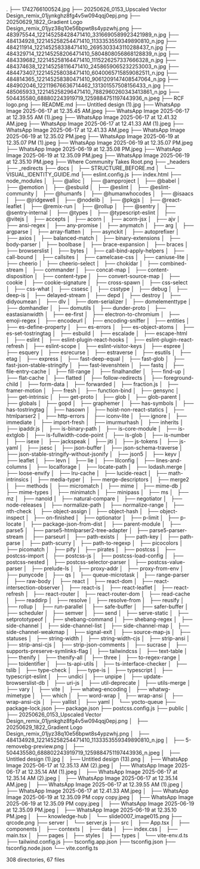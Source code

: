 .
├── 1742766100524.jpg
├── 20250626_0153_Upscaled Vector Design_remix_01jynkghz8fg4v5w094qqj0epj.png
├── 20250629_1822_Gradient Logo Design_remix_01jyz38q10e56bpwt8s4ypzwhj.png
├── 483975544_122145258428471410_3316690589923421989_n.jpg
├── 484134928_122145258254471410_1133353559349890810_n.jpg
├── 484211914_122145258338471410_2695303343110288437_n.jpg
├── 484329714_122145258206471410_5804808056868128839_n.jpg
├── 484339682_122145258164471410_1115226257337666328_n.jpg
├── 484374638_122145258116471410_2458659065232253003_n.jpg
├── 484473407_122145258038471410_6040065715859082511_n.jpg
├── 484814365_122145258380471410_9061209147408547064_n.jpg
├── 484902046_122119676636714462_131301557508156433_n.jpg
├── 485065933_122145258296471410_7882960260343413861_n.jpg
├── 504435580_688802243919719_1259884751197443936_n.jpeg
├── RCF logo.png
├── README.md
├── Untitled design (1).jpg
├── WhatsApp Image 2025-06-17 at 12.35.45 AM.jpeg
├── WhatsApp Image 2025-06-17 at 12.39.55 AM (1).jpeg
├── WhatsApp Image 2025-06-17 at 12.41.32 AM.jpeg
├── WhatsApp Image 2025-06-17 at 12.41.33 AM (1).jpeg
├── WhatsApp Image 2025-06-17 at 12.41.33 AM.jpeg
├── WhatsApp Image 2025-06-19 at 12.35.02 PM.jpeg
├── WhatsApp Image 2025-06-19 at 12.35.07 PM (1).jpeg
├── WhatsApp Image 2025-06-19 at 12.35.07 PM.jpeg
├── WhatsApp Image 2025-06-19 at 12.35.08 PM.jpeg
├── WhatsApp Image 2025-06-19 at 12.35.09 PM.jpeg
├── WhatsApp Image 2025-06-19 at 12.35.10 PM.jpeg
├── Where Community Takes Root.png
├── _headers
├── _redirects
├── docs
│   ├── STRUCTURE_BEFORE.md
│   └── VISUAL_IDENTITY_GUIDE.md
├── eslint.config.js
├── index.html
├── node_modules
│   ├── @alloc
│   ├── @ampproject
│   ├── @babel
│   ├── @emotion
│   ├── @esbuild
│   ├── @eslint
│   ├── @eslint-community
│   ├── @humanfs
│   ├── @humanwhocodes
│   ├── @isaacs
│   ├── @jridgewell
│   ├── @nodelib
│   ├── @pkgjs
│   ├── @react-leaflet
│   ├── @remix-run
│   ├── @rollup
│   ├── @sentry
│   ├── @sentry-internal
│   ├── @types
│   ├── @typescript-eslint
│   ├── @vitejs
│   ├── accepts
│   ├── acorn
│   ├── acorn-jsx
│   ├── ajv
│   ├── ansi-regex
│   ├── any-promise
│   ├── anymatch
│   ├── arg
│   ├── argparse
│   ├── array-flatten
│   ├── asynckit
│   ├── autoprefixer
│   ├── axios
│   ├── balanced-match
│   ├── binary-extensions
│   ├── body-parser
│   ├── boolbase
│   ├── brace-expansion
│   ├── braces
│   ├── browserslist
│   ├── bytes
│   ├── call-bind-apply-helpers
│   ├── call-bound
│   ├── callsites
│   ├── camelcase-css
│   ├── caniuse-lite
│   ├── cheerio
│   ├── cheerio-select
│   ├── chokidar
│   ├── combined-stream
│   ├── commander
│   ├── concat-map
│   ├── content-disposition
│   ├── content-type
│   ├── convert-source-map
│   ├── cookie
│   ├── cookie-signature
│   ├── cross-spawn
│   ├── css-select
│   ├── css-what
│   ├── cssesc
│   ├── csstype
│   ├── debug
│   ├── deep-is
│   ├── delayed-stream
│   ├── depd
│   ├── destroy
│   ├── didyoumean
│   ├── dlv
│   ├── dom-serializer
│   ├── domelementtype
│   ├── domhandler
│   ├── domutils
│   ├── dunder-proto
│   ├── eastasianwidth
│   ├── ee-first
│   ├── electron-to-chromium
│   ├── emoji-regex
│   ├── encodeurl
│   ├── encoding-sniffer
│   ├── entities
│   ├── es-define-property
│   ├── es-errors
│   ├── es-object-atoms
│   ├── es-set-tostringtag
│   ├── esbuild
│   ├── escalade
│   ├── escape-html
│   ├── eslint
│   ├── eslint-plugin-react-hooks
│   ├── eslint-plugin-react-refresh
│   ├── eslint-scope
│   ├── eslint-visitor-keys
│   ├── espree
│   ├── esquery
│   ├── esrecurse
│   ├── estraverse
│   ├── esutils
│   ├── etag
│   ├── express
│   ├── fast-deep-equal
│   ├── fast-glob
│   ├── fast-json-stable-stringify
│   ├── fast-levenshtein
│   ├── fastq
│   ├── file-entry-cache
│   ├── fill-range
│   ├── finalhandler
│   ├── find-up
│   ├── flat-cache
│   ├── flatted
│   ├── follow-redirects
│   ├── foreground-child
│   ├── form-data
│   ├── forwarded
│   ├── fraction.js
│   ├── framer-motion
│   ├── fresh
│   ├── function-bind
│   ├── gensync
│   ├── get-intrinsic
│   ├── get-proto
│   ├── glob
│   ├── glob-parent
│   ├── globals
│   ├── gopd
│   ├── graphemer
│   ├── has-symbols
│   ├── has-tostringtag
│   ├── hasown
│   ├── hoist-non-react-statics
│   ├── htmlparser2
│   ├── http-errors
│   ├── iconv-lite
│   ├── ignore
│   ├── immediate
│   ├── import-fresh
│   ├── imurmurhash
│   ├── inherits
│   ├── ipaddr.js
│   ├── is-binary-path
│   ├── is-core-module
│   ├── is-extglob
│   ├── is-fullwidth-code-point
│   ├── is-glob
│   ├── is-number
│   ├── isexe
│   ├── jackspeak
│   ├── jiti
│   ├── js-tokens
│   ├── js-yaml
│   ├── jsesc
│   ├── json-buffer
│   ├── json-schema-traverse
│   ├── json-stable-stringify-without-jsonify
│   ├── json5
│   ├── keyv
│   ├── leaflet
│   ├── levn
│   ├── lie
│   ├── lilconfig
│   ├── lines-and-columns
│   ├── localforage
│   ├── locate-path
│   ├── lodash.merge
│   ├── loose-envify
│   ├── lru-cache
│   ├── lucide-react
│   ├── math-intrinsics
│   ├── media-typer
│   ├── merge-descriptors
│   ├── merge2
│   ├── methods
│   ├── micromatch
│   ├── mime
│   ├── mime-db
│   ├── mime-types
│   ├── minimatch
│   ├── minipass
│   ├── ms
│   ├── mz
│   ├── nanoid
│   ├── natural-compare
│   ├── negotiator
│   ├── node-releases
│   ├── normalize-path
│   ├── normalize-range
│   ├── nth-check
│   ├── object-assign
│   ├── object-hash
│   ├── object-inspect
│   ├── on-finished
│   ├── optionator
│   ├── p-limit
│   ├── p-locate
│   ├── package-json-from-dist
│   ├── parent-module
│   ├── parse5
│   ├── parse5-htmlparser2-tree-adapter
│   ├── parse5-parser-stream
│   ├── parseurl
│   ├── path-exists
│   ├── path-key
│   ├── path-parse
│   ├── path-scurry
│   ├── path-to-regexp
│   ├── picocolors
│   ├── picomatch
│   ├── pify
│   ├── pirates
│   ├── postcss
│   ├── postcss-import
│   ├── postcss-js
│   ├── postcss-load-config
│   ├── postcss-nested
│   ├── postcss-selector-parser
│   ├── postcss-value-parser
│   ├── prelude-ls
│   ├── proxy-addr
│   ├── proxy-from-env
│   ├── punycode
│   ├── qs
│   ├── queue-microtask
│   ├── range-parser
│   ├── raw-body
│   ├── react
│   ├── react-dom
│   ├── react-intersection-observer
│   ├── react-is
│   ├── react-leaflet
│   ├── react-refresh
│   ├── react-router
│   ├── react-router-dom
│   ├── read-cache
│   ├── readdirp
│   ├── resolve
│   ├── resolve-from
│   ├── reusify
│   ├── rollup
│   ├── run-parallel
│   ├── safe-buffer
│   ├── safer-buffer
│   ├── scheduler
│   ├── semver
│   ├── send
│   ├── serve-static
│   ├── setprototypeof
│   ├── shebang-command
│   ├── shebang-regex
│   ├── side-channel
│   ├── side-channel-list
│   ├── side-channel-map
│   ├── side-channel-weakmap
│   ├── signal-exit
│   ├── source-map-js
│   ├── statuses
│   ├── string-width
│   ├── string-width-cjs
│   ├── strip-ansi
│   ├── strip-ansi-cjs
│   ├── strip-json-comments
│   ├── sucrase
│   ├── supports-preserve-symlinks-flag
│   ├── tailwindcss
│   ├── text-table
│   ├── thenify
│   ├── thenify-all
│   ├── three
│   ├── to-regex-range
│   ├── toidentifier
│   ├── ts-api-utils
│   ├── ts-interface-checker
│   ├── tslib
│   ├── type-check
│   ├── type-is
│   ├── typescript
│   ├── typescript-eslint
│   ├── undici
│   ├── unpipe
│   ├── update-browserslist-db
│   ├── uri-js
│   ├── util-deprecate
│   ├── utils-merge
│   ├── vary
│   ├── vite
│   ├── whatwg-encoding
│   ├── whatwg-mimetype
│   ├── which
│   ├── word-wrap
│   ├── wrap-ansi
│   ├── wrap-ansi-cjs
│   ├── yallist
│   ├── yaml
│   └── yocto-queue
├── package-lock.json
├── package.json
├── postcss.config.js
├── public
│   ├── 20250626_0153_Upscaled Vector Design_remix_01jynkghz8fg4v5w094qqj0epj.png
│   ├── 20250629_1822_Gradient Logo Design_remix_01jyz38q10e56bpwt8s4ypzwhj.png
│   ├── 484134928_122145258254471410_1133353559349890810_n.jpg
│   ├── 5-removebg-preview.png
│   ├── 504435580_688802243919719_1259884751197443936_n.jpeg
│   ├── Untitled design (1).jpg
│   ├── Untitled design (13).png
│   ├── WhatsApp Image 2025-06-17 at 12.35.13 AM (2).jpeg
│   ├── WhatsApp Image 2025-06-17 at 12.35.14 AM (1).jpeg
│   ├── WhatsApp Image 2025-06-17 at 12.35.14 AM (2).jpeg
│   ├── WhatsApp Image 2025-06-17 at 12.35.14 AM.jpeg
│   ├── WhatsApp Image 2025-06-17 at 12.39.55 AM (1).jpeg
│   ├── WhatsApp Image 2025-06-17 at 12.41.33 AM.jpeg
│   ├── WhatsApp Image 2025-06-19 at 12.35.09 PM copy copy.jpeg
│   ├── WhatsApp Image 2025-06-19 at 12.35.09 PM copy.jpeg
│   ├── WhatsApp Image 2025-06-19 at 12.35.09 PM.jpeg
│   ├── WhatsApp Image 2025-06-19 at 12.35.10 PM.jpeg
│   ├── knowledge-hub
│   └── slide0007_image015.png
├── qrcode.png
├── server
│   └── server.js
├── src
│   ├── App.tsx
│   ├── components
│   ├── contexts
│   ├── data
│   ├── index.css
│   ├── main.tsx
│   ├── pages
│   ├── styles
│   ├── types
│   └── vite-env.d.ts
├── tailwind.config.js
├── tsconfig.app.json
├── tsconfig.json
├── tsconfig.node.json
└── vite.config.ts

308 directories, 67 files

